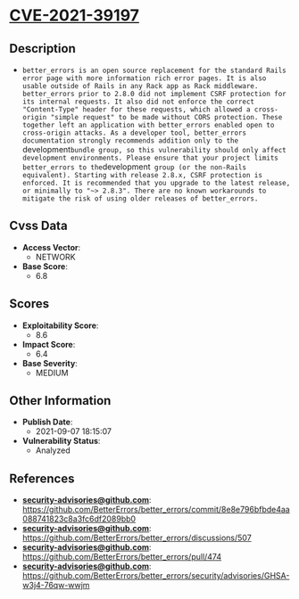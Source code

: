 
# [CVE-2021-39197](https://github.com/BetterErrors/better_errors/commit/8e8e796bfbde4aa088741823c8a3fc6df2089bb0)

## Description

- `better_errors is an open source replacement for the standard Rails error page with more information rich error pages. It is also usable outside of Rails in any Rack app as Rack middleware. better_errors prior to 2.8.0 did not implement CSRF protection for its internal requests. It also did not enforce the correct "Content-Type" header for these requests, which allowed a cross-origin "simple request" to be made without CORS protection. These together left an application with better_errors enabled open to cross-origin attacks. As a developer tool, better_errors documentation strongly recommends addition only to the `development` bundle group, so this vulnerability should only affect development environments. Please ensure that your project limits better_errors to the `development` group (or the non-Rails equivalent). Starting with release 2.8.x, CSRF protection is enforced. It is recommended that you upgrade to the latest release, or minimally to "~> 2.8.3". There are no known workarounds to mitigate the risk of using older releases of better_errors.`

## Cvss Data

- **Access Vector**:
  - NETWORK
- **Base Score**:
  - 6.8

## Scores

- **Exploitability Score**:
  - 8.6
- **Impact Score**:
  - 6.4
- **Base Severity**:
  - MEDIUM

## Other Information

- **Publish Date**:
  - 2021-09-07 18:15:07
- **Vulnerability Status**:
  - Analyzed

## References

- **security-advisories@github.com**: https://github.com/BetterErrors/better_errors/commit/8e8e796bfbde4aa088741823c8a3fc6df2089bb0
- **security-advisories@github.com**: https://github.com/BetterErrors/better_errors/discussions/507
- **security-advisories@github.com**: https://github.com/BetterErrors/better_errors/pull/474
- **security-advisories@github.com**: https://github.com/BetterErrors/better_errors/security/advisories/GHSA-w3j4-76qw-wwjm
